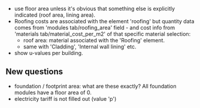* use floor area unless it's obvious that something else is explicitly indicated (roof area, lining area).
* Roofing costs are associated with the element 'roofing' but quantity data comes from 'modules tab/roofing_area' field - and cost info from 'materials tab/material_cost_per_m2' of that specific material selection:
  * roof area: material associated with the 'Roofing' element.
  * same with 'Cladding', 'Internal wall lining' etc.
* show u-values per building.

## New questions

* foundation / footprint area: what are these exactly? All foundation modules have a floor area of 0.
* electricity tariff is not filled out (value 'p')
